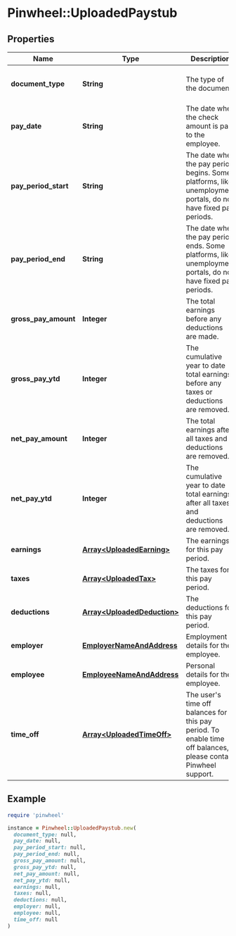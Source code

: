 # Pinwheel::UploadedPaystub

## Properties

| Name | Type | Description | Notes |
| ---- | ---- | ----------- | ----- |
| **document_type** | **String** | The type of the document. | [optional][default to &#39;paystub&#39;] |
| **pay_date** | **String** | The date when the check amount is paid to the employee. | [optional] |
| **pay_period_start** | **String** | The date when the pay period begins. Some platforms, like unemployment portals, do not have fixed pay periods. | [optional] |
| **pay_period_end** | **String** | The date when the pay period ends. Some platforms, like unemployment portals, do not have fixed pay periods. | [optional] |
| **gross_pay_amount** | **Integer** | The total earnings before any deductions are made. | [optional] |
| **gross_pay_ytd** | **Integer** | The cumulative year to date total earnings before any taxes or deductions are removed. | [optional] |
| **net_pay_amount** | **Integer** | The total earnings after all taxes and deductions are removed. | [optional] |
| **net_pay_ytd** | **Integer** | The cumulative year to date total earnings after all taxes and deductions are removed. | [optional] |
| **earnings** | [**Array&lt;UploadedEarning&gt;**](UploadedEarning.md) | The earnings for this pay period. | [optional] |
| **taxes** | [**Array&lt;UploadedTax&gt;**](UploadedTax.md) | The taxes for this pay period. | [optional] |
| **deductions** | [**Array&lt;UploadedDeduction&gt;**](UploadedDeduction.md) | The deductions for this pay period. | [optional] |
| **employer** | [**EmployerNameAndAddress**](EmployerNameAndAddress.md) | Employment details for the employee. | [optional] |
| **employee** | [**EmployeeNameAndAddress**](EmployeeNameAndAddress.md) | Personal details for the employee. | [optional] |
| **time_off** | [**Array&lt;UploadedTimeOff&gt;**](UploadedTimeOff.md) | The user&#39;s time off balances for this pay period. To enable time off balances, please contact Pinwheel support. | [optional] |

## Example

```ruby
require 'pinwheel'

instance = Pinwheel::UploadedPaystub.new(
  document_type: null,
  pay_date: null,
  pay_period_start: null,
  pay_period_end: null,
  gross_pay_amount: null,
  gross_pay_ytd: null,
  net_pay_amount: null,
  net_pay_ytd: null,
  earnings: null,
  taxes: null,
  deductions: null,
  employer: null,
  employee: null,
  time_off: null
)
```

